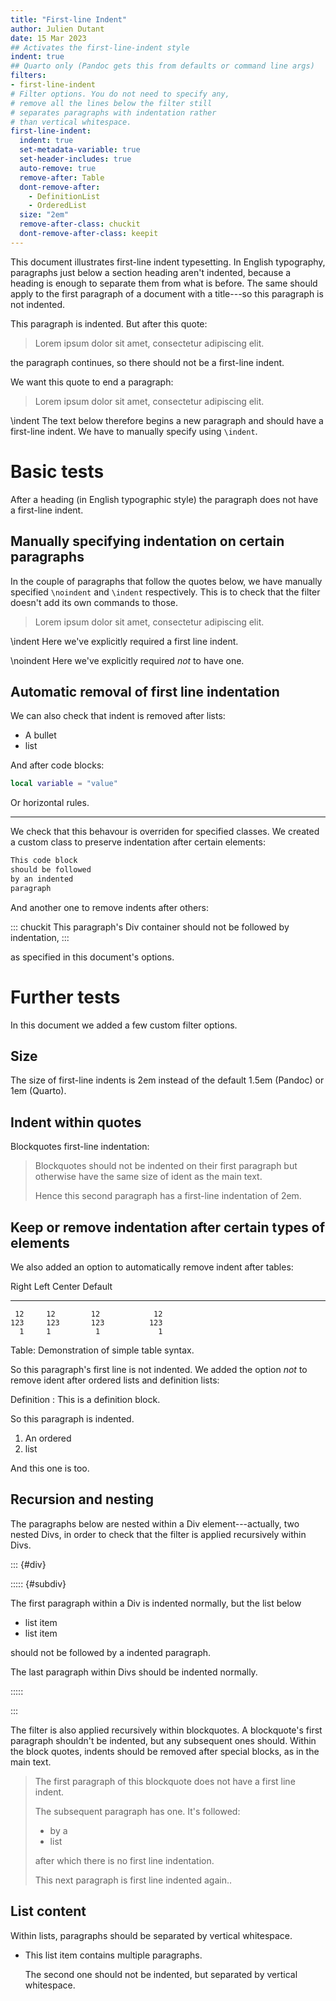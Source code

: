 ```yaml
---
title: "First-line Indent"
author: Julien Dutant
date: 15 Mar 2023
## Activates the first-line-indent style
indent: true
## Quarto only (Pandoc gets this from defaults or command line args)
filters:
- first-line-indent
# Filter options. You do not need to specify any,
# remove all the lines below the filter still 
# separates paragraphs with indentation rather
# than vertical whitespace.
first-line-indent:
  indent: true
  set-metadata-variable: true
  set-header-includes: true
  auto-remove: true
  remove-after: Table
  dont-remove-after:
    - DefinitionList
    - OrderedList
  size: "2em"
  remove-after-class: chuckit
  dont-remove-after-class: keepit
---
```


This document illustrates first-line indent typesetting. In English
typography, paragraphs just below a section heading aren't indented,
because a heading is enough to separate them from what is before. The
same should apply to the first paragraph of a document with a
title---so this paragraph is not indented.

This paragraph is indented. But after this quote:

> Lorem ipsum dolor sit amet, consectetur adipiscing elit.

the paragraph continues, so there should not be a first-line indent.

We want this quote to end a paragraph:

> Lorem ipsum dolor sit amet, consectetur adipiscing elit.

\indent The text below therefore begins a new paragraph and should
have a first-line indent. We have to manually specify using `\indent`. 

# Basic tests

After a heading (in English typographic style) the paragraph does not
have a first-line indent.

## Manually specifying indentation on certain paragraphs

In the couple of paragraphs that follow the quotes below, we
have manually specified `\noindent` and `\indent` respectively. This
is to check that the filter doesn't add its own commands to those.

> Lorem ipsum dolor sit amet, consectetur adipiscing elit.

\indent Here we've explicitly required  a first line indent.

\noindent Here we've explicitly required *not* to have one.

## Automatic removal of first line indentation

We can also check that indent is removed after lists:

* A bullet
* list

And after code blocks:

```lua
local variable = "value"
```

Or horizontal rules.

---

We check that this behavour is overriden for specified classes. We
created a custom class to preserve indentation after certain elements:

``` {.markdown .keepit}
This code block 
should be followed 
by an indented 
paragraph
```

And another one to remove indents after others:

::: chuckit
This paragraph's Div container should not
be followed by indentation,
:::

as specified in this document's options. 

# Further tests

In this document we added a few custom filter options. 

## Size

The size of first-line indents is 2em instead of the default 1.5em
(Pandoc) or 1em (Quarto). 

## Indent within quotes

Blockquotes first-line indentation:

> Blockquotes should not be indented on their first paragraph but
> otherwise have the same size of ident as the main text.
>
> Hence this second paragraph has a first-line indentation of
> 2em.
 

## Keep or remove indentation after certain types of elements

We also added an option to 
automatically remove indent after tables:

  Right     Left     Center     Default
-------     ------ ----------   -------
     12     12        12            12
    123     123       123          123
      1     1          1             1

Table:  Demonstration of simple table syntax.

So this paragraph's first line is not indented. We added the option
*not* to remove ident after ordered lists and definition lists:

Definition
: This is a definition block.

So this paragraph is indented.

1. An ordered
2. list

And this one is too.

## Recursion and nesting

The paragraphs below are nested within a Div element---actually, two
nested Divs, in order to check that the filter is applied recursively
within Divs.

::: {#div}

::::: {#subdiv}

The first paragraph within a Div is indented normally, but the 
list below

* list item
* list item

should not be followed by a indented paragraph.

The last paragraph within Divs should be indented normally.

:::::

:::

The filter is also applied recursively within blockquotes. A
blockquote's first paragraph shouldn't be indented, but any subsequent
ones should. Within the block quotes, indents should be removed after
special blocks, as in the main text. 

> The first paragraph of this blockquote does not
> have a first line indent.
>
> The subsequent paragraph has one. It's followed:
>
> * by a
> * list
> 
> after which there is no first line indentation.
> 
> This next paragraph is first line indented again..

## List content

Within lists, paragraphs should be separated by vertical whitespace.

* This list item contains multiple paragraphs.

  The second one should not be indented, but separated by vertical 
  whitespace.

